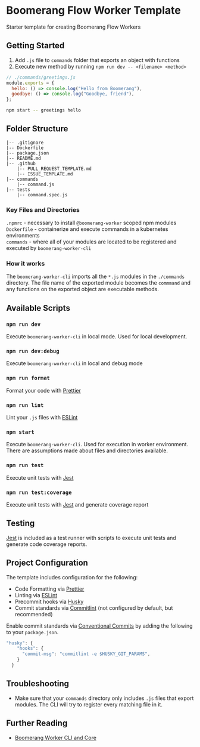 # Boomerang Flow Worker Template

Starter template for creating Boomerang Flow Workers

## Getting Started

1. Add `.js` file to `commands` folder that exports an object with functions
2. Execute new method by running `npm run dev -- <filename> <method>`

```js
// ./commands/greetings.js
module.exports = {
  hello: () => console.log("Hello from Boomerang"),
  goodbye: () => console.log("Goodbye, friend"),
};
```

```sh
npm start -- greetings hello
```

## Folder Structure

    |-- .gitignore
    |-- Dockerfile
    |-- package.json
    |-- README.md
    |-- .github
        |-- PULL_REQUEST_TEMPLATE.md
        |-- ISSUE_TEMPLATE.md
    |-- commands
        |-- command.js
    |-- tests
        |-- command.spec.js

### Key Files and Directories

`.npmrc` - necessary to install `@boomerang-worker` scoped npm modules  
`Dockerfile` - containerize and execute commands in a kubernetes environments  
`commands` - where all of your modules are located to be registered and executed by `boomerang-worker-cli`

### How it works

The `boomerang-worker-cli` imports all the `*.js` modules in the `./commands` directory. The file name of the exported module becomes the `commmand` and any functions on the exported object are executable methods.

## Available Scripts

### `npm run dev`

Execute `boomerang-worker-cli` in local mode. Used for local development.

### `npm run dev:debug`

Execute `boomerang-worker-cli` in local and debug mode

### `npm run format`

Format your code with [Prettier](https://prettier.io/)

### `npm run lint`

Lint your `.js` files with [ESLint](https://eslint.org/)

### `npm start`

Execute `boomerang-worker-cli`. Used for execution in worker environment. There are assumptions made about files and directories available.

### `npm run test`

Execute unit tests with [Jest](https://jestjs.io/)

### `npm run test:coverage`

Execute unit tests with [Jest](https://jestjs.io/) and generate coverage report

## Testing

[Jest](https://jestjs.io/) is included as a test runner with scripts to execute unit tests and generate code coverage reports.

## Project Configuration

The template includes configuration for the following:

- Code Formatting via [Prettier](https://prettier.io/)
- Linting via [ESLint](https://eslint.org/)
- Precommit hooks via [Husky](https://github.com/typicode/husky)
- Commit standards via [Commitlint](https://github.com/conventional-changelog/commitlint) (not configured by default, but recommended)

Enable commit standards via [Conventional Commits](https://www.conventionalcommits.org/en/v1.0.0-beta.4/) by adding the following to your `package.json`.

```js
"husky": {
    "hooks": {
      "commit-msg": "commitlint -e $HUSKY_GIT_PARAMS",
    }
  }
```

## Troubleshooting

- Make sure that your `commands` directory only includes `.js` files that export modules. The CLI will try to register every matching file in it.

## Further Reading

- [Boomerang Worker CLI and Core](https://github.ibm.com/Boomerang-Workers/boomerang.worker.base)
